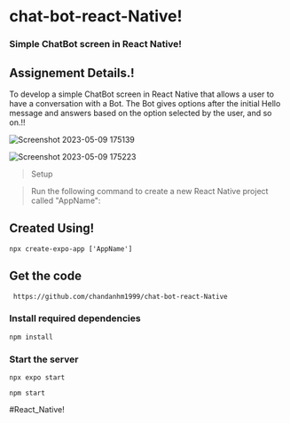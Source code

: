# chat-bot-react-Native!

### Simple ChatBot screen in React Native!

## Assignement Details.!
 To develop a simple ChatBot screen in React Native that allows a user to have a conversation with a Bot. The Bot gives options after the initial Hello message and answers based on the option selected by the user, and so on.!!

![Screenshot 2023-05-09 175139](https://github.com/chandanhm1999/chat-bot-react-Native/assets/109410990/d4c3cf71-80a9-42bb-a4e9-c495951e9d55)

![Screenshot 2023-05-09 175223](https://github.com/chandanhm1999/chat-bot-react-Native/assets/109410990/bbc3ac47-bd08-4051-8b78-127762103202)

> Setup

> Run the following command to create a new React Native project called "AppName":
## Created Using!
```
npx create-expo-app ['AppName']
```

## Get the code

```
 https://github.com/chandanhm1999/chat-bot-react-Native
 ```

### Install required dependencies

```
npm install
```

### Start the server

```
npx expo start
```

```
npm start
```

#React_Native!
